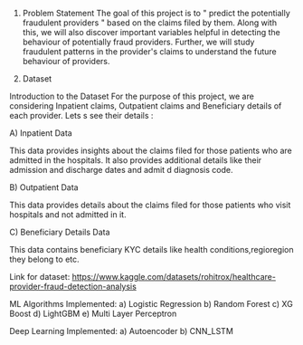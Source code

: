1) Problem Statement
The goal of this project is to " predict the potentially fraudulent providers " based on the claims filed by them. Along with this, we will also discover important variables helpful in detecting the behaviour of potentially fraud providers. Further, we will study fraudulent patterns in the provider's claims to understand the future behaviour of providers.


2) Dataset

Introduction to the Dataset
For the purpose of this project, we are considering Inpatient claims, Outpatient claims and Beneficiary details of each provider. Lets s see their details :

A) Inpatient Data

This data provides insights about the claims filed for those patients who are admitted in the hospitals. It also provides additional details like their admission and discharge dates and admit d diagnosis code.

B) Outpatient Data

This data provides details about the claims filed for those patients who visit hospitals and not admitted in it.

C) Beneficiary Details Data

This data contains beneficiary KYC details like health conditions,regioregion they belong to etc.

Link for dataset: https://www.kaggle.com/datasets/rohitrox/healthcare-provider-fraud-detection-analysis



ML Algorithms Implemented: 
a) Logistic Regression
b) Random Forest
c) XG Boost
d) LightGBM
e) Multi Layer Perceptron

Deep Learning Implemented:
a) Autoencoder
b) CNN_LSTM











